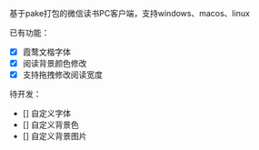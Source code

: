 基于pake打包的微信读书PC客户端，支持windows、macos、linux




已有功能：
- [x] 霞鹜文楷字体
- [x] 阅读背景颜色修改
- [x] 支持拖拽修改阅读宽度

待开发：
- [] 自定义字体
- [] 自定义背景色
- [] 自定义背景图片